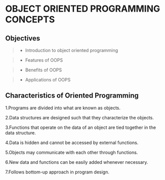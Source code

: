 # OBJECT ORIENTED PROGRAMMING CONCEPTS

## Objectives

> - Introduction to object oriented programming
 
> - Features of OOPS
 
> - Benefits of OOPS
 
> - Applications of OOPS
## Characteristics of Oriented Programming


1.Programs are divided into what are known as objects.

2.Data structures are designed such that they characterize the objects.

3.Functions that operate on the data of an object are tied together in the data structure.

4.Data is hidden and cannot be accessed by external functions.

5.Objects may communicate with each other through functions.

6.New data and functions can be easily added whenever necessary.

7.Follows bottom-up approach in program design.

